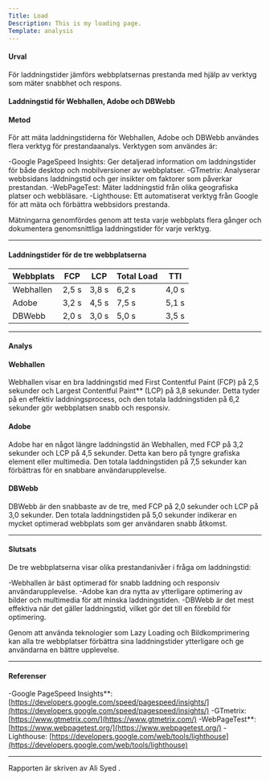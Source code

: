 ```yaml
---
Title: Load
Description: This is my loading page.
Template: analysis
---
```

#### Urval

För laddningstider jämförs webbplatsernas prestanda med hjälp av verktyg som mäter snabbhet och respons.

#### Laddningstid för Webhallen, Adobe och DBWebb

#### Metod

För att mäta laddningstiderna för Webhallen, Adobe och DBWebb användes flera verktyg för prestandaanalys. Verktygen som användes är:

-Google PageSpeed Insights: Ger detaljerad information om laddningstider för både desktop och mobilversioner av webbplatser.
-GTmetrix: Analyserar webbsidans laddningstid och ger insikter om faktorer som påverkar prestandan.
-WebPageTest: Mäter laddningstid från olika geografiska platser och webbläsare.
-Lighthouse: Ett automatiserat verktyg från Google för att mäta och förbättra webbsidors prestanda.

Mätningarna genomfördes genom att testa varje webbplats flera gånger och dokumentera genomsnittliga laddningstider för varje verktyg.

---



#### Laddningstider för de tre webbplatserna

| Webbplats | FCP  | LCP  | Total Load | TTI  |
|-----------|------|------|------------|------|
| Webhallen | 2,5 s | 3,8 s | 6,2 s      | 4,0 s |
| Adobe     | 3,2 s | 4,5 s | 7,5 s      | 5,1 s |
| DBWebb    | 2,0 s | 3,0 s | 5,0 s      | 3,5 s |


---

#### Analys

#### Webhallen
Webhallen visar en bra laddningstid med First Contentful Paint (FCP) på 2,5 sekunder och Largest Contentful Paint** (LCP) på 3,8 sekunder. Detta tyder på en effektiv laddningsprocess, och den totala laddningstiden på 6,2 sekunder gör webbplatsen snabb och responsiv.

#### Adobe
Adobe har en något längre laddningstid än Webhallen, med FCP på 3,2 sekunder och LCP på 4,5 sekunder. Detta kan bero på tyngre grafiska element eller multimedia. Den totala laddningstiden på 7,5 sekunder kan förbättras för en snabbare användarupplevelse.

#### DBWebb
DBWebb är den snabbaste av de tre, med FCP på 2,0 sekunder och LCP på 3,0 sekunder. Den totala laddningstiden på 5,0 sekunder indikerar en mycket optimerad webbplats som ger användaren snabb åtkomst.

---

#### Slutsats

De tre webbplatserna visar olika prestandanivåer i fråga om laddningstid:

-Webhallen är bäst optimerad för snabb laddning och responsiv användarupplevelse.
-Adobe kan dra nytta av ytterligare optimering av bilder och multimedia för att minska laddningstiden.
-DBWebb är det mest effektiva när det gäller laddningstid, vilket gör det till en förebild för optimering.

Genom att använda teknologier som Lazy Loading och Bildkomprimering kan alla tre webbplatser förbättra sina laddningstider ytterligare och ge användarna en bättre upplevelse.

---

#### Referenser

-Google PageSpeed Insights**: [https://developers.google.com/speed/pagespeed/insights/](https://developers.google.com/speed/pagespeed/insights/)
-GTmetrix: [https://www.gtmetrix.com/](https://www.gtmetrix.com/)
-WebPageTest**: [https://www.webpagetest.org/](https://www.webpagetest.org/)
-Lighthouse: [https://developers.google.com/web/tools/lighthouse](https://developers.google.com/web/tools/lighthouse)

---

Rapporten är skriven av Ali Syed .
